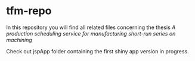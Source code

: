 # tfm-repo

In this repository you will find all related files concerning the thesis _A production scheduling service for manufacturing short-run series on machining_

Check out jspApp folder containing the first shiny app version in progress.
